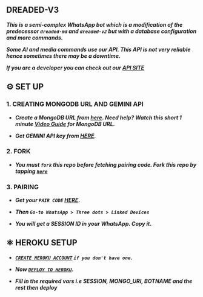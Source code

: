 ## DREADED-V3

***This is a semi-complex WhatsApp bot which is a modification of the predecessor `dreaded-md` and `dreaded-v2` but with a database configuration and more commands.***


 ***Some AI and media commands use our API. This API is not very reliable hence sometimes there may be a downtime.***

***If you are a developer you can check out our [API SITE](https://api.dreaded.site)***


 

 ## ⚙️ SET UP

 ### 1. CREATING MONGODB URL AND GEMINI API

- ***Create a MongoDB URL from [here](mongodb.com). Need help? Watch this short 1 minute [Video Guide](https://youtube.com/shorts/pIHvoXkwmq4?feature=share) for MongoDB URL.***

- ***Get GEMINI API key from [HERE](https://aistudio.google.com/app/apikey).***

 ### 2. FORK

- ***You must `fork` this repo before fetching pairing code. Fork this repo by tapping  [`here`](https://github.com/Fortunatusmokaya/dreaded-v3/fork)***

### 3. PAIRING

- ***Get your `PAIR CODE` [HERE](https://pair.dreaded.site).***

- ***Then `Go-to WhatsApp > Three dots > Linked Devices`***

 - ***You will get a SESSION ID in your WhatsApp. Copy it.***



## ⚛️ HEROKU SETUP
      
   - ***[`CREATE HEROKU ACCOUNT`](https://signup.heroku.com/) `if you don't have one.`***

- ***Now [`DEPLOY TO HEROKU`](https://dashboard.heroku.com/new?template=https://github.com/Fortunatusmokaya/dreaded-v3).***

- ***Fill in the required vars i.e SESSION, MONGO_URI, BOTNAME and the rest then deploy***



